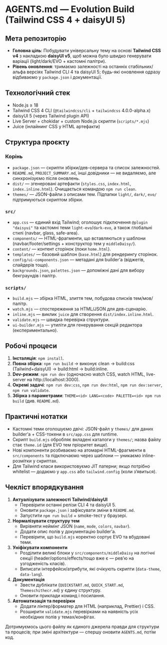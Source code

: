 # AGENTS.md — Evolution Build (Tailwind CSS 4 + daisyUI 5)

## Мета репозиторію
- **Головна ціль**: Побудувати універсальну тему на основі **Tailwind CSS v4** з накладкою **daisyUI v5**, щоб можна було швидко генерувати варіації (light/dark/EVO + кастомні палітри).
- **Рівень оновлення**: тримаємо залежності на останніх стабільних/альфа версіях Tailwind CLI 4 та daisyUI 5; будь-які оновлення одразу відбиваємо у `package.json` і документації.

## Технологічний стек
- Node.js ≥ 18
- Tailwind CSS 4 CLI (`@tailwindcss/cli` + `tailwindcss` 4.0.0-alpha.x)
- daisyUI 5 (через Tailwind plugin API)
- Live Server + chokidar + custom Node.js скрипти (`scripts/*.mjs`)
- Juice (інлайнинг CSS у HTML артефакти)

## Структура проєкту
### Корінь
- `package.json` — скрипти збірки/дев-сервера та список залежностей.
- `README.md`, `PROJECT_SUMMARY.md`, інші довідники — не видаляємо, але синхронізуємо після оновлень.
- `dist/` — згенеровані артефакти (`styles.css`, `index.html`, `index.inline.html`). Очищається командою `npm run clean`.
- `themes/` — JSON-файли з описами тем. Підпапки `light/`, `dark/`, `evo/` підтримуються скриптом збірки.

### `src/`
- `app.css` — єдиний вхід Tailwind; оголошує підключення `@plugin "daisyui"` та кастомні теми `light-evo`/`dark-evo`, а також глобальні стилі (navbar, glass, safe-area).
- `components/` — HTML-фрагменти, що вставляються у шаблони (navbar/footer/settings + конструктор тем у `middleDaisy/`).
- `content/` — контент сторінок (поки `home.html`).
- `templates/` — базовий шаблон (`base.html`) для рендерингу сторінок.
- `config/ui-components.json` — метадані для builder’а (віджетів, слайдерів тощо).
- `backgrounds.json`, `palettes.json` — допоміжні дані для вибору бекграундів і палітр.

### `scripts/`
- `build.mjs` — збірка HTML, злиття тем, побудова списків тем/мов/палітр.
- `watch.mjs` — спостереження за HTML/JSON для дев-сценарію.
- `inline.mjs` — виклик `juice` для створення `dist/index.inline.html`.
- `validate.mjs` — швидка перевірка структури.
- `ui-builder.mjs` — утиліти для генерування секцій редактора (експериментально).

## Робочі процеси
1. **Інсталяція**: `npm install`.
2. **Повна збірка**: `npm run build` → виконує clean → build:css (Tailwind+daisyUI) → build:html → build:inline.
3. **Dev-режим**: `npm run dev` (одночасно watch CSS, watch HTML, live-server на http://localhost:3000).
4. **Окремі задачі**: `npm run dev:css`, `npm run dev:html`, `npm run dev:server`, `npm run validate`.
5. **Збірка з параметрами**: `THEME=<id> LANG=<code> PALETTE=<id> npm run build` (див. `README.md`).

## Практичні нотатки
- Кастомні теми оголошуємо двічі: JSON-файл у `themes/` для даних builder’а + CSS-токени в `src/app.css` для runtime.
- Скрипт `build.mjs` обробляє вкладені каталоги у `themes/`; назва файлу стає `theme.id` (для EVO тем пріоритет вище).
- Нові компоненти розбиваємо на атомарні HTML-фрагменти в `src/components` та підключаємо через шаблони — уникаємо inline-розмітки у скриптах.
- Для Tailwind класи використовуємо JIT патерни; якщо потрібно whitelist — додаємо у `app.css` або `tailwind.config` (коли з’явиться).

## Чекліст впорядкування
1. **Актуалізувати залежності Tailwind/daisyUI**
   - Перевірити останні релізи CLI 4 та daisyUI 5.
   - Оновити `package.json` і зафіксувати зміни в `README.md`.
   - Запустити `npm run build` + smoke-тест у браузері.
2. **Нормалізувати структуру тем**
   - Вирівняти неймінг JSON (`name`, `mode`, `colors`, `navbar`).
   - Додати опис полів у документацію builder’а.
   - Перевірити, що `build.mjs` коректно сортує EVO та вбудовані теми.
3. **Уніфікувати компоненти**
   - Розділити великі блоки у `src/components/middleDaisy` на логічні секції (header/options/effects/тощо вже є — рев’ю на узгодженість класів).
   - Виписати інтерфейси/атрибути, які очікують скрипти (`data-theme`, `data-lang`).
4. **Документація**
   - Звести дублікати (`QUICKSTART.md`, `QUICK_START.md`, `Themeschithecr.md`) у єдину структуру.
   - Оновити приклади команд і посилання.
5. **Автоматизація та перевірки**
   - Додати лінтер/форматер для HTML (наприклад, Prettier) і CSS.
   - Розширити `validate.mjs` перевірками на наявність усіх необхідних полів у темах/конфігах.

Дотримуємось цього файлу як єдиного джерела правди для структури та процесів; при зміні архітектури — спершу оновити `AGENTS.md`, потім код.
